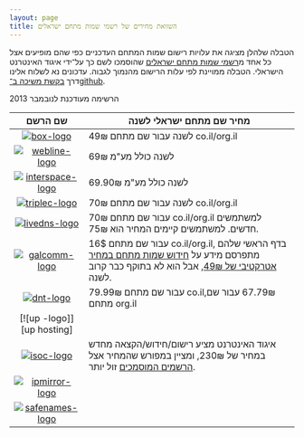 ```yaml
---
layout: page
title: השוואת מחירים של רשמי שמות מתחם ישראלים
---
```


הטבלה שלהלן מציגה את עלויות רישום שמות המתחם העדכניים כפי שהם מופיעים אצל כל אחד מ[רשמי שמות מתחם ישראלים] שהוסמכו לשם כך על־ידי איגוד האינטרנט הישראלי. הטבלה ממויינת לפי עלות הרישום מהנמוך לגבוה. עדכונים נא לשלוח אלינו דרך [בקשת משיכה ב־github].

הרשימה מעודכנת לנובמבר 2013

| שם הרשם | מחיר שם מתחם ישראלי לשנה |
|:--------:| ------------------------- |
|[![box-logo]][box]                | 49₪  לשנה עבור שם מתחם co.il/org.il
|[![webline-logo]][WebLine]        | 69₪ לשנה כולל מע"מ 
|[![interspace-logo]][InterSpace]  | 69.90₪ לשנה כולל מע"מ
|[![triplec-logo]][TripleC]        | 70₪ לשנה עבור שם מתחם co.il/org.il
|[![livedns-logo]][LiveDNS]        | 70₪ עבור שם מתחם co.il/org.il למשתמשים חדשים. למשתמשים קיימים המחיר הוא 75₪.
|[![galcomm-logo]][Galcomm]        | 16$ עבור שם מתחם co.il/org.il, בדף הראשי שלהם מתפרסם מידע על [חידוש שמות מתחם במחיר אטרקטיבי של 49₪](http://www.galcomm.co.il/RenewDomian.aspx), אבל הוא לא בתוקף כבר קרוב לשנה. 
|[![dnt-logo]][Domain The Net]     | 79.99₪ עבור שם מתחם co.il,‏ 67.79₪ עבור שם מתחם org.il
|[![up -logo]][up hosting]
|[![isoc-logo]][isoc]              | איגוד האינטרנט מציע רישום/חידוש/הקצאה מחדש במחיר של 230₪, ומציין במפורש שהמחיר אצל [הרשמים המוסמכים] זול יותר.
|[![ipmirror-logo]][IP Mirror]     |
|[![safenames-logo]][Safenames]    |
 

[isoc]:           http://www.isoc.org.il/domain_heb/registration_direct.html

[הרשמים המוסמכים]: http://www.isoc.org.il/domain_heb/registration.html
[WebLine]:        http://www.webline.co.il/Site/he/pages/homePage.asp
[LiveDNS]:        https://domains.livedns.co.il/QuickDomReg.aspx
[up]:             https://www.up.co.il
[Galcomm]:        http://www.galcomm.co.il/
[TripleC]:        https://store.ccccloud.com/index.php?NAME_PATH=domainservices
[Domain The Net]: https://www.domainthenet.com/he/buydomain.aspx
[Safenames]:      http://www.safenames.net
[IP Mirror]:      http://www.ipmirror.com
[InterSpace]:     http://www.internic.co.il/isoc.html
[box]:            http://box.co.il

[isoc-logo]:       http://www.isoc.org.il/images_n/isoc_logo.png
[box-logo]:        http://www.isoc.org.il/images_n/registrars/logo-GI.png
[webline-logo]:    http://www.isoc.org.il/images_n/registrars/logo-PG.png
[interspace-logo]: http://www.isoc.org.il/images_n/registrars/logo-IS.png
[triplec-logo]:    http://www.isoc.org.il/images_n/registrars/logo-TC.png
[livedns-logo]:    http://www.isoc.org.il/images_n/registrars/logo-LD.png
[galcomm-logo]:    http://www.isoc.org.il/images_n/registrars/logo-GC.png
[dnt-logo]:        http://www.isoc.org.il/images_n/registrars/logo-DT.png
[ipmirror-logo]:   http://www.isoc.org.il/images_n/registrars/logo-IM.png
[safenames-logo]:  http://www.isoc.org.il/images_n/registrars/logo-SN.png

[רשמי שמות מתחם ישראלים]: http://www.isoc.org.il/domain_heb/registration.html
[בקשת משיכה ב־github]: https://github.com/tomer/IsraeliDomains/blob/gh-pages/index.md
